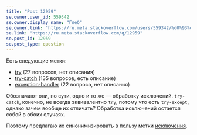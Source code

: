 ```yaml
---
title: "Post 12959"
se.owner.user_id: 559342
se.owner.display_name: "Глеб"
se.owner.link: "https://ru.meta.stackoverflow.com/users/559342/%d0%93%d0%bb%d0%b5%d0%b1"
se.link: "https://ru.meta.stackoverflow.com/q/12959"
se.post_id: 12959
se.post_type: question
---
```

<p>Есть следующие метки:</p>
<ul>
<li><a href="https://ru.stackoverflow.com/questions/tagged/try" class="post-tag" title="показать вопросы с меткой [try]" aria-label="показать вопросы с меткой [try]" rel="tag" aria-labelledby="tag-try-tooltip-container">try</a> (27 вопросов, нет описания)</li>
<li><a href="https://ru.stackoverflow.com/questions/tagged/try-catch" class="post-tag" title="показать вопросы с меткой [try-catch]" aria-label="показать вопросы с меткой [try-catch]" rel="tag" aria-labelledby="tag-try-catch-tooltip-container">try-catch</a> (135 вопросов, есть описание)</li>
<li><a href="https://ru.stackoverflow.com/questions/tagged/exception-handler" class="post-tag" title="показать вопросы с меткой [exception-handler]" aria-label="показать вопросы с меткой [exception-handler]" rel="tag" aria-labelledby="tag-exception-handler-tooltip-container">exception-handler</a> (22 вопроса, нет описания)</li>
</ul>
<p>Обозначают они, по сути, одно и то же — обработку исключений. <code>try-catch</code>, конечно, не всегда эквивалентно <code>try</code>, потому что есть <code>try-except</code>, однако зачем вообще их отличать? Обработка исключений остается собой в обоих случаях.</p>
<p>Поэтому предлагаю их синонимизировать в пользу метки <a href="https://ru.stackoverflow.com/questions/tagged/%d0%b8%d1%81%d0%ba%d0%bb%d1%8e%d1%87%d0%b5%d0%bd%d0%b8%d1%8f" class="post-tag" title="показать вопросы с меткой [исключения]" aria-label="показать вопросы с меткой [исключения]" rel="tag" aria-labelledby="tag-исключения-tooltip-container">исключения</a>.</p>

